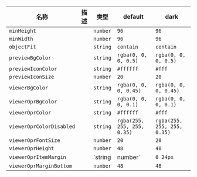 | 名称 | 描述 | 类型 | default | dark |
|---|---|---|---|---|
| `minHeight` |  | `number` | `96` | `96` |
| `minWidth` |  | `number` | `96` | `96` |
| `objectFit` |  | `string` | `contain` | `contain` |
| `previewBgColor` |  | `string` | `rgba(0, 0, 0, 0.5)` | `rgba(0, 0, 0, 0.5)` |
| `previewIconColor` |  | `string` | `#ffffff` | `#fff` |
| `previewIconSize` |  | `number` | `20` | `20` |
| `viewerBgColor` |  | `string` | `rgba(0, 0, 0, 0.45)` | `rgba(0, 0, 0, 0.45)` |
| `viewerOprBgColor` |  | `string` | `rgba(0, 0, 0, 0.1)` | `rgba(0, 0, 0, 0.1)` |
| `viewerOprColor` |  | `string` | `#ffffff` | `#fff` |
| `viewerOprColorDisabled` |  | `string` | `rgba(255, 255, 255, 0.35)` | `rgba(255, 255, 255, 0.35)` |
| `viewerOprFontSize` |  | `number` | `20` | `20` |
| `viewerOprHeight` |  | `number` | `48` | `48` |
| `viewerOprItemMargin` |  | `string | number` | `0 24px` | `0 24px` |
| `viewerOprMarginBottom` |  | `number` | `48` | `48` |
